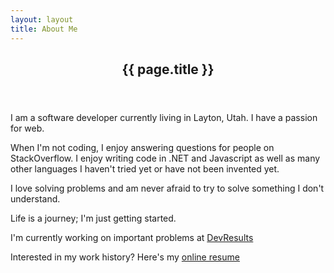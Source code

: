 ```yaml
---
layout: layout
title: About Me
---
```

<article class="post single">
    <header class="page-header">
        <h2>{{ page.title }}</h2>
    </header>
    <p class="jumbotron">I am a software developer currently living in Layton, Utah. I have a passion for web.</p>
    <p>When I'm not coding, I enjoy answering questions for people on StackOverflow. I enjoy writing code in .NET and Javascript as well as many other languages I haven't tried yet or have not been invented yet.</p>
	<p>I love solving problems and am never afraid to try to solve something I don't understand.</p>
	<p>Life is a journey; I'm just getting started.</p>
	<p>I'm currently working on important problems at <a href="http://devresults.com">DevResults</a>
	<p>
		Interested in my work history? 
		Here's my <a href="http://careers.stackoverflow.com/darrenkopp">online resume</a>
	</p>
</article>
